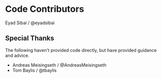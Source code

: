 # Code Contributors

Eyad Sibai / @eyadsibai

## Special Thanks

The following haven't provided code directly, but have provided guidance and advice.

- Andreas Meisingseth / @AndreasMeisingseth
- Tom Baylis / @tbaylis

